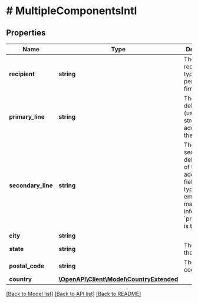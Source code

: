 # # MultipleComponentsIntl

## Properties

Name | Type | Description | Notes
------------ | ------------- | ------------- | -------------
**recipient** | **string** | The intended recipient, typically a person&#39;s or firm&#39;s name. | [optional]
**primary_line** | **string** | The primary delivery line (usually the street address) of the address. | [optional]
**secondary_line** | **string** | The secondary delivery line of the address. This field is typically empty but may contain information if &#x60;primary_line&#x60; is too long. | [optional]
**city** | **string** |  | [optional]
**state** | **string** | The name of the state. | [optional]
**postal_code** | **string** | The postal code. | [optional]
**country** | [**\OpenAPI\Client\Model\CountryExtended**](CountryExtended.md) |  | [optional]

[[Back to Model list]](../../README.md#models) [[Back to API list]](../../README.md#endpoints) [[Back to README]](../../README.md)
